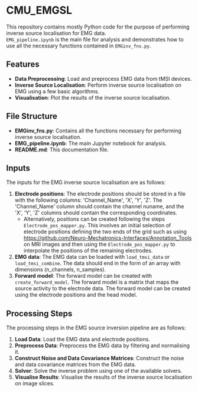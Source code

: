 # CMU_EMGSL

This repository contains mostly Python code for the purpose of performing inverse source localisation for EMG data.  
`EMG_pipeline.ipynb` is the main file for analysis and demonstrates how to use all the necessary functions contained in `EMGinv_fns.py`. 

## Features

- **Data Preprocessing**: Load and preprocess EMG data from tMSI devices.
- **Inverse Source Localisation**: Perform inverse source localisation on EMG using a few basic algorithms.
- **Visualisation**: Plot the results of the inverse source localisation.

## File Structure

- **EMGinv_fns.py**: Contains all the functions necessary for performing inverse source localisation.
- **EMG_pipeline.ipynb**: The main Jupyter notebook for analysis.
- **README.md**: This documentation file.

## Inputs

The inputs for the EMG inverse source localisation are as follows:

1. **Electrode positions**: The electrode positions should be stored in a file with the following columns: 'Channel_Name', 'X', 'Y', 'Z'. The 'Channel_Name' column should contain the channel nuname, and the 'X', 'Y', 'Z' columns should contain the corresponding coordinates.  
    * Alternatively, positions can be created following the steps `Electrode_pos_mapper.py`.  This involves an initial selection of electrode positions defining the two ends of the grid such as using https://github.com/Neuro-Mechatronics-Interfaces/Annotation_Tools on MRI images and then using the `Electrode_pos_mapper.py` to interpolate the positions of the remaining electrodes.
2. **EMG data**: The EMG data can be loaded with `load_tmsi_data` or `load_tmsi_combine`.  The data should end in the form of an array with dimensions (n_channels, n_samples).
3. **Forward model**: The forward model can be created with `create_forward_model`.  The forward model is a matrix that maps the source activity to the electrode data.  The forward model can be created using the electrode positions and the head model.

## Processing Steps

The processing steps in the EMG source inversion pipeline are as follows:

1. **Load Data**: Load the EMG data and electrode positions.
2. **Preprocess Data**: Preprocess the EMG data by filtering and normalising it.
3. **Construct Noise and Data Covariance Matrices**: Construct the noise and data covariance matrices from the EMG data.
4. **Solver**: Solve the inverse problem using one of the available solvers.
5. **Visualise Results**: Visualise the results of the inverse source localisation on image slices.
